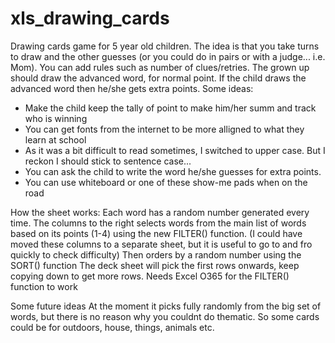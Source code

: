 # xls_drawing_cards
Drawing cards game for 5 year old children.
The idea is that you take turns to draw and the other guesses (or you could do in pairs or with a judge... i.e. Mom).
You can add rules such as number of clues/retries. 
The grown up should draw the advanced word, for normal point. 
If the child draws the advanced word then he/she gets extra points.
Some ideas:
- Make the child keep the tally of point to make him/her summ and track who is winning
- You can get fonts from the internet to be more alligned to what they learn at school
- As it was a bit difficult to read sometimes, I switched to upper case. But I reckon I should stick to sentence case...
- You can ask the child to write the word he/she guesses for extra points.
- You can use whiteboard or one of these show-me pads when on the road


How the sheet works:
Each word has a random number generated every time.
The columns to the right selects words from the main list of words based on its points (1-4) using the new FILTER() function. 
(I could have moved these columns to a separate sheet, but it is useful to go to and fro quickly to check difficulty)
Then orders by a random number using the SORT() function
The deck sheet will pick the first rows onwards, keep copying down to get more rows.
Needs Excel O365 for the FILTER() function to work

Some future ideas
At the moment it picks fully randomly from the big set of words, but there is no reason why you couldnt do thematic.
So some cards could be for outdoors, house, things, animals etc.

